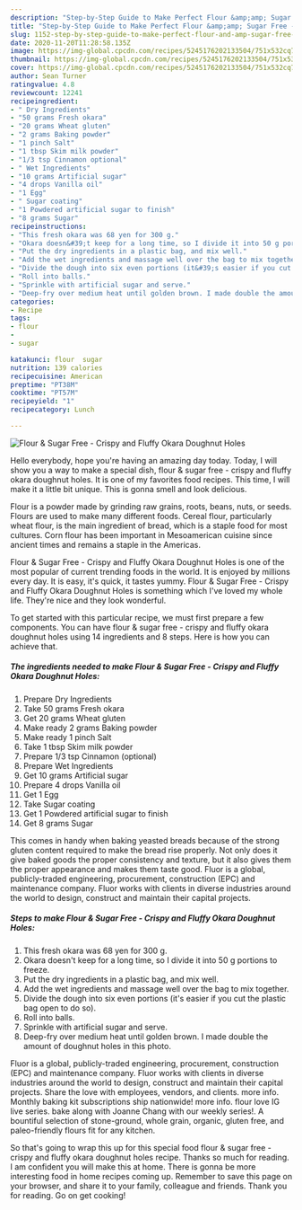 ```yaml
---
description: "Step-by-Step Guide to Make Perfect Flour &amp;amp; Sugar Free - Crispy and Fluffy Okara Doughnut Holes"
title: "Step-by-Step Guide to Make Perfect Flour &amp;amp; Sugar Free - Crispy and Fluffy Okara Doughnut Holes"
slug: 1152-step-by-step-guide-to-make-perfect-flour-and-amp-sugar-free-crispy-and-fluffy-okara-doughnut-holes
date: 2020-11-20T11:28:58.135Z
image: https://img-global.cpcdn.com/recipes/5245176202133504/751x532cq70/flour-sugar-free-crispy-and-fluffy-okara-doughnut-holes-recipe-main-photo.jpg
thumbnail: https://img-global.cpcdn.com/recipes/5245176202133504/751x532cq70/flour-sugar-free-crispy-and-fluffy-okara-doughnut-holes-recipe-main-photo.jpg
cover: https://img-global.cpcdn.com/recipes/5245176202133504/751x532cq70/flour-sugar-free-crispy-and-fluffy-okara-doughnut-holes-recipe-main-photo.jpg
author: Sean Turner
ratingvalue: 4.8
reviewcount: 12241
recipeingredient:
- " Dry Ingredients"
- "50 grams Fresh okara"
- "20 grams Wheat gluten"
- "2 grams Baking powder"
- "1 pinch Salt"
- "1 tbsp Skim milk powder"
- "1/3 tsp Cinnamon optional"
- " Wet Ingredients"
- "10 grams Artificial sugar"
- "4 drops Vanilla oil"
- "1 Egg"
- " Sugar coating"
- "1 Powdered artificial sugar to finish"
- "8 grams Sugar"
recipeinstructions:
- "This fresh okara was 68 yen for 300 g."
- "Okara doesn&#39;t keep for a long time, so I divide it into 50 g portions to freeze."
- "Put the dry ingredients in a plastic bag, and mix well."
- "Add the wet ingredients and massage well over the bag to mix together."
- "Divide the dough into six even portions (it&#39;s easier if you cut the plastic bag open to do so)."
- "Roll into balls."
- "Sprinkle with artificial sugar and serve."
- "Deep-fry over medium heat until golden brown. I made double the amount of doughnut holes in this photo."
categories:
- Recipe
tags:
- flour
- 
- sugar

katakunci: flour  sugar 
nutrition: 139 calories
recipecuisine: American
preptime: "PT38M"
cooktime: "PT57M"
recipeyield: "1"
recipecategory: Lunch

---
```



![Flour &amp; Sugar Free - Crispy and Fluffy Okara Doughnut Holes](https://img-global.cpcdn.com/recipes/5245176202133504/751x532cq70/flour-sugar-free-crispy-and-fluffy-okara-doughnut-holes-recipe-main-photo.jpg)

Hello everybody, hope you're having an amazing day today. Today, I will show you a way to make a special dish, flour &amp; sugar free - crispy and fluffy okara doughnut holes. It is one of my favorites food recipes. This time, I will make it a little bit unique. This is gonna smell and look delicious.

Flour is a powder made by grinding raw grains, roots, beans, nuts, or seeds. Flours are used to make many different foods. Cereal flour, particularly wheat flour, is the main ingredient of bread, which is a staple food for most cultures. Corn flour has been important in Mesoamerican cuisine since ancient times and remains a staple in the Americas.

Flour &amp; Sugar Free - Crispy and Fluffy Okara Doughnut Holes is one of the most popular of current trending foods in the world. It is enjoyed by millions every day. It is easy, it's quick, it tastes yummy. Flour &amp; Sugar Free - Crispy and Fluffy Okara Doughnut Holes is something which I've loved my whole life. They're nice and they look wonderful.


To get started with this particular recipe, we must first prepare a few components. You can have flour &amp; sugar free - crispy and fluffy okara doughnut holes using 14 ingredients and 8 steps. Here is how you can achieve that.

<!--inarticleads1-->

##### The ingredients needed to make Flour &amp; Sugar Free - Crispy and Fluffy Okara Doughnut Holes:

1. Prepare  Dry Ingredients
1. Take 50 grams Fresh okara
1. Get 20 grams Wheat gluten
1. Make ready 2 grams Baking powder
1. Make ready 1 pinch Salt
1. Take 1 tbsp Skim milk powder
1. Prepare 1/3 tsp Cinnamon (optional)
1. Prepare  Wet Ingredients
1. Get 10 grams Artificial sugar
1. Prepare 4 drops Vanilla oil
1. Get 1 Egg
1. Take  Sugar coating
1. Get 1 Powdered artificial sugar to finish
1. Get 8 grams Sugar


This comes in handy when baking yeasted breads because of the strong gluten content required to make the bread rise properly. Not only does it give baked goods the proper consistency and texture, but it also gives them the proper appearance and makes them taste good. Fluor is a global, publicly-traded engineering, procurement, construction (EPC) and maintenance company. Fluor works with clients in diverse industries around the world to design, construct and maintain their capital projects. 

<!--inarticleads2-->

##### Steps to make Flour &amp; Sugar Free - Crispy and Fluffy Okara Doughnut Holes:

1. This fresh okara was 68 yen for 300 g.
1. Okara doesn&#39;t keep for a long time, so I divide it into 50 g portions to freeze.
1. Put the dry ingredients in a plastic bag, and mix well.
1. Add the wet ingredients and massage well over the bag to mix together.
1. Divide the dough into six even portions (it&#39;s easier if you cut the plastic bag open to do so).
1. Roll into balls.
1. Sprinkle with artificial sugar and serve.
1. Deep-fry over medium heat until golden brown. I made double the amount of doughnut holes in this photo.


Fluor is a global, publicly-traded engineering, procurement, construction (EPC) and maintenance company. Fluor works with clients in diverse industries around the world to design, construct and maintain their capital projects. Share the love with employees, vendors, and clients. more info. Monthly baking kit subscriptions ship nationwide! more info. flour love IG live series. bake along with Joanne Chang with our weekly series!. A bountiful selection of stone-ground, whole grain, organic, gluten free, and paleo-friendly flours fit for any kitchen. 

So that's going to wrap this up for this special food flour &amp; sugar free - crispy and fluffy okara doughnut holes recipe. Thanks so much for reading. I am confident you will make this at home. There is gonna be more interesting food in home recipes coming up. Remember to save this page on your browser, and share it to your family, colleague and friends. Thank you for reading. Go on get cooking!
